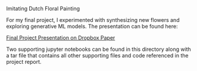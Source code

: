 Imitating Dutch Floral Painting

For my final project, I experimented with synthesizing new flowers and exploring generative ML models. The presentation can be found here:

[Final Project Presentation on Dropbox Paper](https://www.dropbox.com/scl/fi/puwlfczjj73s0sfkdtrsk/Imitating-Dutch-Floral-Painting.paper?dl=0&rlkey=r7owbi7ebz5pkprl6q465ddwb)

Two supporting jupyter notebooks can be found in this directory along with a tar file that contains all other supporting files and code referenced in the project report. 
